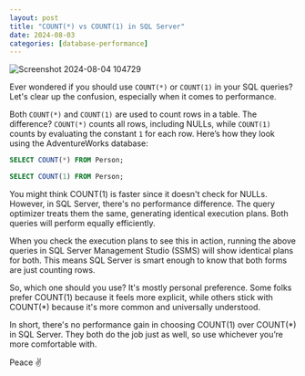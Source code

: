 ```yaml
---
layout: post
title: "COUNT(*) vs COUNT(1) in SQL Server"
date: 2024-08-03
categories: [database-performance]
---
```


![Screenshot 2024-08-04 104729](https://github.com/user-attachments/assets/e185e73f-8b28-4d27-a9a2-6270131b794c)


Ever wondered if you should use `COUNT(*)` or `COUNT(1)` in your SQL queries? Let's clear up the confusion, especially when it comes to performance.

Both `COUNT(*)` and `COUNT(1)` are used to count rows in a table. The difference? `COUNT(*)` counts all rows, including NULLs, while `COUNT(1)` counts by evaluating the constant `1` for each row. Here’s how they look using the AdventureWorks database:

```sql
SELECT COUNT(*) FROM Person;

SELECT COUNT(1) FROM Person;
```

You might think COUNT(1) is faster since it doesn't check for NULLs. However, in SQL Server, there's no performance difference. The query optimizer treats them the same, generating identical execution plans. Both queries will perform equally efficiently.

When you check the execution plans to see this in action, running the above queries in SQL Server Management Studio (SSMS) will show identical plans for both. This means SQL Server is smart enough to know that both forms are just counting rows.

So, which one should you use? It's mostly personal preference. Some folks prefer COUNT(1) because it feels more explicit, while others stick with COUNT(*) because it's more common and universally understood.

In short, there's no performance gain in choosing COUNT(1) over COUNT(*) in SQL Server. They both do the job just as well, so use whichever you’re more comfortable with.

Peace ✌️
